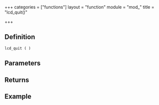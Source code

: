 +++
categories = ["functions"]
layout = "function"
module = "mod_"
title = "lcd_quit()"

+++

## Definition

    lcd_quit ( )

## Parameters

## Returns

## Example
